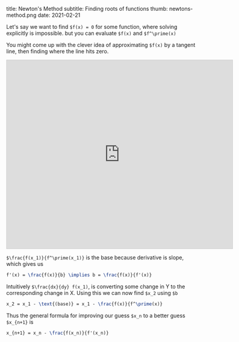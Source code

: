 title: Newton's Method
subtitle: Finding roots of functions
thumb: newtons-method.png
date: 2021-02-21


Let's say we want to find `$f(x) = 0` for some function, where solving explicitly is impossible. but you can evaluate `$f(x)` and `$f^\prime(x)`

You might come up with the clever idea of approximating `$f(x)` by a tangent line, then finding where the line hits zero.

<iframe src="https://www.desmos.com/calculator/fayhfuft5b?embed" width="600px" height="500px" style="border: 1px solid #ccc" frameborder=0></iframe>

`$\frac{f(x_1)}{f^\prime(x_1)}` is the base because derivative is slope, which gives us
```tex
f'(x) = \frac{f(x)}{b} \implies b = \frac{f(x)}{f'(x)}
```

Intuitively `$\frac{dx}{dy} f(x_1)`, is converting some change in Y to the corresponding change in X.
Using this we can now find `$x_2` using `$b`
```tex
x_2 = x_1 - \text{(base)} = x_1 - \frac{f(x)}{f^\prime(x)}
```

Thus the general formula for improving our guess `$x_n` to a better guess `$x_{n+1}` is
```tex
x_{n+1} = x_n - \frac{f(x_n)}{f'(x_n)}
```

